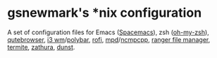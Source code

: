 # gsnewmark's *nix configuration
A set of configuration files for Emacs
([Spacemacs](https://github.com/syl20bnr/spacemacs)), zsh
([oh-my-zsh](https://github.com/robbyrussell/oh-my-zsh)),
[qutebrowser](https://github.com/The-Compiler/qutebrowser),
[i3 wm](http://i3wm.org/)/[polybar](https://github.com/jaagr/polybar),
[rofi](https://github.com/DaveDavenport/rofi),
[mpd](http://www.musicpd.org/)/[ncmpcpp](http://ncmpcpp.rybczak.net/),
[ranger file manager](http://ranger.nongnu.org/),
[termite](https://github.com/thestinger/termite),
[zathura](https://pwmt.org/projects/zathura/),
[dunst](https://github.com/knopwob/dunst).
